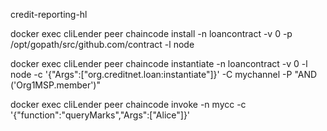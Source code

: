 credit-reporting-hl

docker exec cliLender peer chaincode install -n loancontract -v 0 -p /opt/gopath/src/github.com/contract -l node

docker exec cliLender peer chaincode instantiate -n loancontract -v 0 -l node -c '{"Args":["org.creditnet.loan:instantiate"]}' -C mychannel -P "AND ('Org1MSP.member')"

docker exec cliLender peer chaincode invoke -n mycc -c '{"function":"queryMarks","Args":["Alice"]}'
